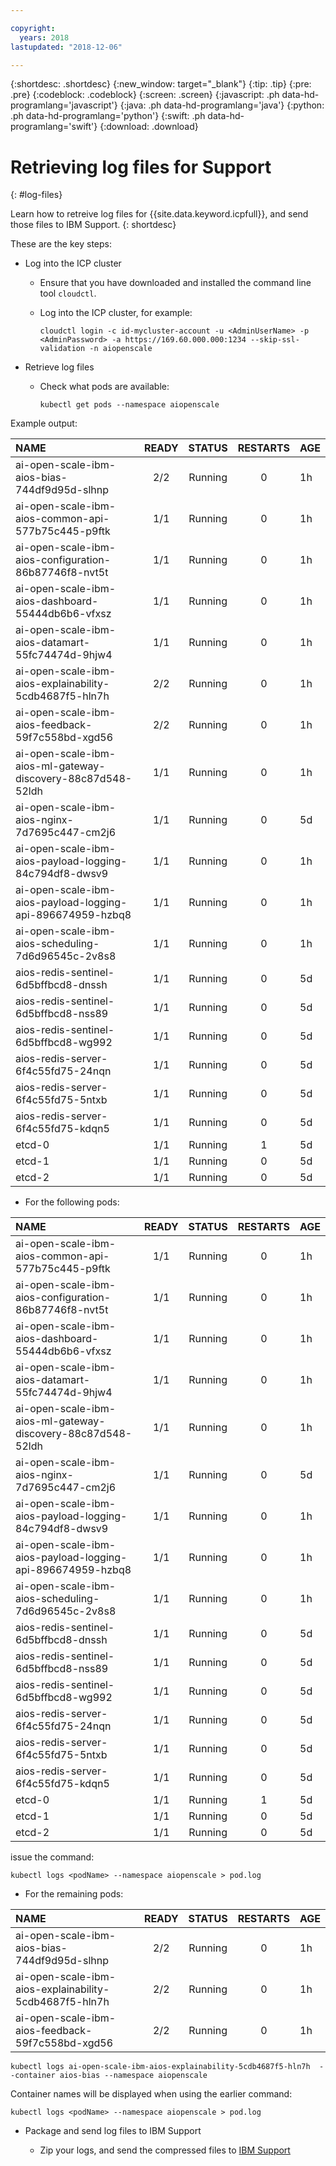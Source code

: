 ```yaml
---

copyright:
  years: 2018
lastupdated: "2018-12-06"

---
```


{:shortdesc: .shortdesc}
{:new_window: target="_blank"}
{:tip: .tip}
{:pre: .pre}
{:codeblock: .codeblock}
{:screen: .screen}
{:javascript: .ph data-hd-programlang='javascript'}
{:java: .ph data-hd-programlang='java'}
{:python: .ph data-hd-programlang='python'}
{:swift: .ph data-hd-programlang='swift'}
{:download: .download}

# Retrieving log files for Support
{: #log-files}

Learn how to retreive log files for {{site.data.keyword.icpfull}}, and send those files to IBM Support.
{: shortdesc}

These are the key steps:

- Log into the ICP cluster

    - Ensure that you have downloaded and installed the command line tool `cloudctl`.

    - Log into the ICP cluster, for example:

      ```curl
      cloudctl login -c id-mycluster-account -u <AdminUserName> -p <AdminPassword> -a https://169.60.000.000:1234 --skip-ssl-validation -n aiopenscale
      ```

- Retrieve log files

  - Check what pods are available:

    ```
    kubectl get pods --namespace aiopenscale
    ```

Example output:

| NAME | READY | STATUS | RESTARTS | AGE
|:---|:---:|:---:|:---:|:---|
| ai-open-scale-ibm-aios-bias-744df9d95d-slhnp | 2/2 | Running | 0 | 1h |
| ai-open-scale-ibm-aios-common-api-577b75c445-p9ftk | 1/1 | Running | 0 | 1h |
| ai-open-scale-ibm-aios-configuration-86b87746f8-nvt5t | 1/1 | Running | 0 | 1h |
| ai-open-scale-ibm-aios-dashboard-55444db6b6-vfxsz | 1/1 | Running | 0 | 1h |
| ai-open-scale-ibm-aios-datamart-55fc74474d-9hjw4 | 1/1 | Running | 0 | 1h |
| ai-open-scale-ibm-aios-explainability-5cdb4687f5-hln7h | 2/2 | Running | 0 | 1h |
| ai-open-scale-ibm-aios-feedback-59f7c558bd-xgd56 | 2/2 | Running | 0 | 1h |
| ai-open-scale-ibm-aios-ml-gateway-discovery-88c87d548-52ldh | 1/1 | Running | 0 | 1h |
| ai-open-scale-ibm-aios-nginx-7d7695c447-cm2j6 | 1/1 | Running | 0 | 5d |
| ai-open-scale-ibm-aios-payload-logging-84c794df8-dwsv9 | 1/1 | Running | 0 | 1h |
| ai-open-scale-ibm-aios-payload-logging-api-896674959-hzbq8 | 1/1 | Running | 0 | 1h |
| ai-open-scale-ibm-aios-scheduling-7d6d96545c-2v8s8 | 1/1 | Running | 0 | 1h |
| aios-redis-sentinel-6d5bffbcd8-dnssh | 1/1 | Running | 0 | 5d |
| aios-redis-sentinel-6d5bffbcd8-nss89 | 1/1 | Running | 0 | 5d |
| aios-redis-sentinel-6d5bffbcd8-wg992 | 1/1 | Running | 0 | 5d |
| aios-redis-server-6f4c55fd75-24nqn | 1/1 | Running | 0 | 5d |
| aios-redis-server-6f4c55fd75-5ntxb | 1/1 | Running | 0 | 5d |
| aios-redis-server-6f4c55fd75-kdqn5 | 1/1 | Running | 0 | 5d |
| etcd-0 | 1/1 | Running | 1 | 5d |
| etcd-1 | 1/1 | Running | 0 | 5d |
| etcd-2 | 1/1 | Running | 0 | 5d ||

  - For the following pods:

| NAME | READY | STATUS | RESTARTS | AGE
|:---|:---:|:---:|:---:|:---|
| ai-open-scale-ibm-aios-common-api-577b75c445-p9ftk           | 1/1 |      Running |  0  |        1h |
| ai-open-scale-ibm-aios-configuration-86b87746f8-nvt5t        | 1/1 |      Running |  0  |        1h |
| ai-open-scale-ibm-aios-dashboard-55444db6b6-vfxsz            | 1/1 |      Running |  0  |        1h |
| ai-open-scale-ibm-aios-datamart-55fc74474d-9hjw4             | 1/1 |      Running |  0  |        1h |
| ai-open-scale-ibm-aios-ml-gateway-discovery-88c87d548-52ldh  | 1/1 |      Running |  0  |        1h |
| ai-open-scale-ibm-aios-nginx-7d7695c447-cm2j6                | 1/1 |      Running |  0  |        5d |
| ai-open-scale-ibm-aios-payload-logging-84c794df8-dwsv9       | 1/1 |      Running |  0  |        1h |
| ai-open-scale-ibm-aios-payload-logging-api-896674959-hzbq8   | 1/1 |      Running |  0  |        1h |
| ai-open-scale-ibm-aios-scheduling-7d6d96545c-2v8s8           | 1/1 |      Running |  0  |        1h |
| aios-redis-sentinel-6d5bffbcd8-dnssh                         | 1/1 |      Running |  0  |        5d |
| aios-redis-sentinel-6d5bffbcd8-nss89                         | 1/1 |      Running |  0  |        5d |
| aios-redis-sentinel-6d5bffbcd8-wg992                         | 1/1 |      Running |  0  |        5d |
| aios-redis-server-6f4c55fd75-24nqn                           | 1/1 |      Running |  0  |        5d |
| aios-redis-server-6f4c55fd75-5ntxb                           | 1/1 |      Running |  0  |        5d |
| aios-redis-server-6f4c55fd75-kdqn5                           | 1/1 |      Running |  0  |        5d |
| etcd-0                                                       | 1/1 |      Running |  1  |        5d |
| etcd-1                                                       | 1/1 |      Running |  0  |        5d |
| etcd-2                                                       | 1/1 |      Running |  0  |        5d ||

  issue the command:

  ```
  kubectl logs <podName> --namespace aiopenscale > pod.log
  ```

  - For the remaining pods:

| NAME | READY | STATUS | RESTARTS | AGE
|:---|:---:|:---:|:---:|:---|
| ai-open-scale-ibm-aios-bias-744df9d95d-slhnp                 | 2/2 |      Running |  0  |        1h |
| ai-open-scale-ibm-aios-explainability-5cdb4687f5-hln7h       | 2/2 |      Running |  0  |        1h |
| ai-open-scale-ibm-aios-feedback-59f7c558bd-xgd56             | 2/2 |      Running |  0  |        1h ||

  ```
  kubectl logs ai-open-scale-ibm-aios-explainability-5cdb4687f5-hln7h  --container aios-bias --namespace aiopenscale
  ```

  Container names will be displayed when using the earlier command:

  ```
  kubectl logs <podName> --namespace aiopenscale > pod.log
  ```

- Package and send log files to IBM Support

    - Zip your logs, and send the compressed files to [IBM Support](https://www.ibm.com/support/home/)
